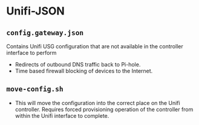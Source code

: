 # Unifi-JSON

## `config.gateway.json`
Contains Unifi USG configuration that are not available in the controller interface to perform 
- Redirects of outbound DNS traffic back to Pi-hole.
- Time based firewall blocking of devices to the Internet.

## `move-config.sh`
- This will move the configuration into the correct place on the Unifi controller. Requires forced provisioning operation of the controller from within the Unifi interface to complete.